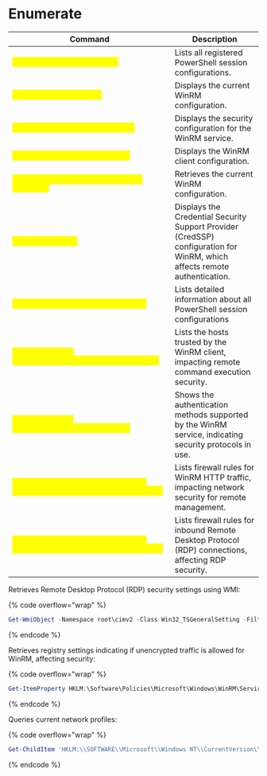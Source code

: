 # Enumerate

<table data-header-hidden data-full-width="true"><thead><tr><th>Command</th><th>Description</th></tr></thead><tbody><tr><td><mark style="color:yellow;"><code>Get-PSSessionConfiguration</code></mark></td><td>Lists all registered PowerShell session configurations.</td></tr><tr><td><mark style="color:yellow;"><code>winrm get winrm/config</code></mark></td><td>Displays the current WinRM configuration.</td></tr><tr><td><mark style="color:yellow;"><code>winrm get winrm/config/Service</code></mark></td><td>Displays the security configuration for the WinRM service.</td></tr><tr><td><mark style="color:yellow;"><code>winrm get winrm/config/Client</code></mark></td><td>Displays the WinRM client configuration.</td></tr><tr><td><mark style="color:yellow;"><code>Get-WSManInstance winrm/config -Enumerate</code></mark></td><td>Retrieves the current WinRM configuration.</td></tr><tr><td><mark style="color:yellow;"><code>Get-WSManCredSSP</code></mark></td><td>Displays the Credential Security Support Provider (CredSSP) configuration for WinRM, which affects remote authentication.</td></tr><tr><td><mark style="color:yellow;"><code>Get-PSSessionConfiguration | fl *</code></mark></td><td>Lists detailed information about all PowerShell session configurations</td></tr><tr><td><mark style="color:yellow;"><code>Get-Item -Path WSMan:\localhost\Client\TrustedHosts</code></mark></td><td>Lists the hosts trusted by the WinRM client, impacting remote command execution security.</td></tr><tr><td><mark style="color:yellow;"><code>Get-Item -Path WSMan:\localhost\Service\Auth</code></mark></td><td>Shows the authentication methods supported by the WinRM service, indicating security protocols in use.</td></tr><tr><td><mark style="color:yellow;"><code>Get-NetFirewallRule -DisplayName "Windows Remote Management (HTTP-In)"</code></mark></td><td>Lists firewall rules for WinRM HTTP traffic, impacting network security for remote management.</td></tr><tr><td><mark style="color:yellow;"><code>Get-NetFirewallRule -DisplayName "Remote Desktop - User Mode (TCP-In)"</code></mark></td><td>Lists firewall rules for inbound Remote Desktop Protocol (RDP) connections, affecting RDP security.</td></tr></tbody></table>

Retrieves Remote Desktop Protocol (RDP) security settings using WMI:

{% code overflow="wrap" %}
```powershell
Get-WmiObject -Namespace root\cimv2 -Class Win32_TSGeneralSetting -Filter "TerminalName='RDP-tcp'"
```
{% endcode %}

Retrieves registry settings indicating if unencrypted traffic is allowed for WinRM, affecting security:

{% code overflow="wrap" %}
```powershell
Get-ItemProperty HKLM:\Software\Policies\Microsoft\Windows\WinRM\Service -Name AllowUnencryptedTraffic 
```
{% endcode %}

Queries current network profiles:

{% code overflow="wrap" %}
```powershell
Get-ChildItem 'HKLM:\\SOFTWARE\\Microsoft\\Windows NT\\CurrentVersion\\NetworkList\\Profiles'
```
{% endcode %}
